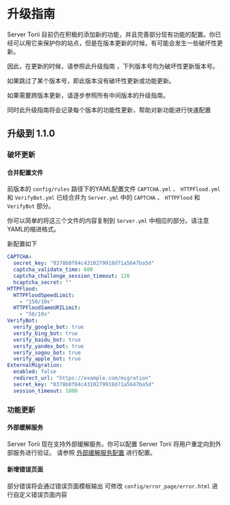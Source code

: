 # 升级指南

Server Torii 目前仍在积极的添加新的功能，并且完善部分现有功能的配置。你已经可以用它来保护你的站点，但是在版本更新的时候，有可能会发生一些破坏性更新。

因此，在更新的时候，请参照此升级指南 ，下列版本号均为破坏性更新版本号。

如果跳过了某个版本号，即此版本没有破坏性更新或功能更新。

如果需要跨版本更新，请逐步参照所有中间版本的升级指南。

同时此升级指南将会记录每个版本的功能性更新，帮助对新功能进行快速配置

##  升级到 1.1.0

### 破坏更新

#### 合并配置文件

前版本的 `config/rules` 路径下的YAML配置文件 `CAPTCHA.yml` 、 `HTTPFlood.yml` 和 `VerifyBot.yml` 已经合并为 `Server.yml` 中的 `CAPTCHA` 、 `HTTPFlood` 和 `VerifyBot` 部分。

你可以简单的将这三个文件的内容复制到 `Server.yml` 中相应的部分。请注意YAML的缩进格式。

新配置如下
```yaml
CAPTCHA:
  secret_key: "0378b0f84c4310279918d71a5647ba5d"
  captcha_validate_time: 600
  captcha_challenge_session_timeout: 120
  hcaptcha_secret: ""
HTTPFlood:
  HTTPFloodSpeedLimit:
    - "150/10s"
  HTTPFloodSameURILimit:
    - "50/10s"
VerifyBot:
  verify_google_bot: true
  verify_bing_bot: true
  verify_baidu_bot: true
  verify_yandex_bot: true
  verify_sogou_bot: true
  verify_apple_bot: true
ExternalMigration:
  enabled: false
  redirect_url: "https://example.com/migration"
  secret_key: "0378b0f84c4310279918d71a5647ba5d"
  session_timeout: 1800
```

### 功能更新

#### 外部缓解服务
Server Torii 现在支持外部缓解服务。你可以配置 Server Torii 将用户重定向到外部服务进行验证。
请参照 [外部缓解服务配置](../advanced/external_migration.md) 进行配置。

#### 新增错误页面
部分错误将会通过错误页面模板输出
可修改 `config/error_page/error.html` 进行自定义错误页面内容
